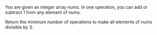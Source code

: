 You are given an integer array nums. In one operation, you can add or subtract 1 from any element of nums.

Return the minimum number of operations to make all elements of nums divisible by 3.
